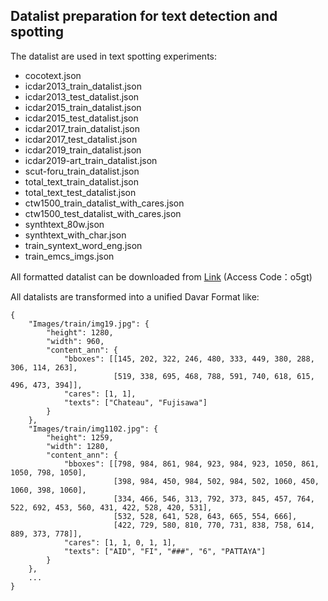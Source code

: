 ## Datalist preparation for text detection and spotting

The datalist are used in text spotting experiments:

- cocotext.json
- icdar2013_train_datalist.json
- icdar2013_test_datalist.json
- icdar2015_train_datalist.json
- icdar2015_test_datalist.json
- icdar2017_train_datalist.json
- icdar2017_test_datalist.json
- icdar2019_train_datalist.json
- icdar2019-art_train_datalist.json
- scut-foru_train_datalist.json
- total_text_train_datalist.json
- total_text_test_datalist.json
- ctw1500_train_datalist_with_cares.json
- ctw1500_test_datalist_with_cares.json
- synthtext_80w.json
- synthtext_with_char.json
- train_syntext_word_eng.json
- train_emcs_imgs.json

All formatted datalist can be downloaded from [Link](https://one.hikvision.com/#/link/nipWaectFcwClNGrkcAT) (Access Code：o5gt)

All datalists are transformed into a unified Davar Format like:


    {
        "Images/train/img19.jpg": {
            "height": 1280, 
            "width": 960, 
            "content_ann": {
                "bboxes": [[145, 202, 322, 246, 480, 333, 449, 380, 288, 306, 114, 263], 
                           [519, 338, 695, 468, 788, 591, 740, 618, 615, 496, 473, 394]], 
                "cares": [1, 1], 
                "texts": ["Chateau", "Fujisawa"]
            }
        }, 
        "Images/train/img1102.jpg": {
            "height": 1259, 
            "width": 1280, 
            "content_ann": {
                "bboxes": [[798, 984, 861, 984, 923, 984, 923, 1050, 861, 1050, 798, 1050], 
                           [398, 984, 450, 984, 502, 984, 502, 1060, 450, 1060, 398, 1060], 
                           [334, 466, 546, 313, 792, 373, 845, 457, 764, 522, 692, 453, 560, 431, 422, 528, 420, 531], 
                           [532, 528, 641, 528, 643, 665, 554, 666], 
                           [422, 729, 580, 810, 770, 731, 838, 758, 614, 889, 373, 778]], 
                "cares": [1, 1, 0, 1, 1], 
                "texts": ["AID", "FI", "###", "6", "PATTAYA"]
            }
        },
        ...
    }